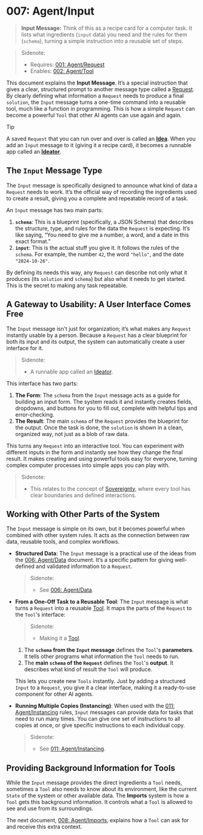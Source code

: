 # 007: Agent/Input

> **Input Message:** Think of this as a recipe card for a computer task. It lists what ingredients (`input` data) you need and the rules for them (`schema`), turning a simple instruction into a reusable set of steps.

> Sidenote:
> - Requires: [001: Agent/Request](./001_agent_request.md)
> - Enables: [002: Agent/Tool](./002_agent_tool.md)

This document explains the **Input Message**. It’s a special instruction that gives a clear, structured prompt to another message type called a [Request](./001_agent_request.md). By clearly defining what information a `Request` needs to produce a final `solution`, the `Input` message turns a one-time command into a reusable tool, much like a function in programming. This is how a simple `Request` can become a powerful `Tool` that other AI agents can use again and again.

> [!TIP]
> A saved `Request` that you can run over and over is called an **[Idea](./101_concept_idea.md)**. When you add an `Input` message to it (giving it a recipe card), it becomes a runnable app called an **[Ideator](./103_concept_ideator.md)**.

## The `Input` Message Type

The `Input` message is specifically designed to announce what kind of data a `Request` needs to work. It’s the official way of recording the ingredients used to create a result, giving you a complete and repeatable record of a task.

An `Input` message has two main parts:

1.  **`schema`**: This is a blueprint (specifically, a JSON Schema) that describes the structure, type, and rules for the data the `Request` is expecting. It’s like saying, “You need to give me a number, a word, and a date in this exact format.”
2.  **`input`**: This is the actual stuff you give it. It follows the rules of the `schema`. For example, the number `42`, the word `"hello"`, and the date `"2024-10-26"`.

By defining its needs this way, any `Request` can describe not only what it produces (its `solution` and `schema`) but also what it needs to get started. This is the secret to making any task repeatable.

## A Gateway to Usability: A User Interface Comes Free

The `Input` message isn't just for organization; it’s what makes any `Request` instantly usable by a person. Because a `Request` has a clear blueprint for both its input and its output, the system can automatically create a user interface for it.

> Sidenote:
> - A runnable app called an [Ideator](./103_concept_ideator.md).

This interface has two parts:

1.  **The Form**: The `schema` from the `Input` message acts as a guide for building an input form. The system reads it and instantly creates fields, dropdowns, and buttons for you to fill out, complete with helpful tips and error-checking.
2.  **The Result**: The main `schema` of the `Request` provides the blueprint for the output. Once the task is done, the `solution` is shown in a clean, organized way, not just as a blob of raw data.

This turns any `Request` into an interactive tool. You can experiment with different inputs in the form and instantly see how they change the final result. It makes creating and using powerful tools easy for everyone, turning complex computer processes into simple apps you can play with.

> Sidenote:
> - This relates to the concept of [Sovereignty](./102_concept_sovereignty.md), where every tool has clear boundaries and defined interactions.

## Working with Other Parts of the System

The `Input` message is simple on its own, but it becomes powerful when combined with other system rules. It acts as the connection between raw data, reusable tools, and complex workflows.

- **Structured Data**: The `Input` message is a practical use of the ideas from the [006: Agent/Data](./006_agent_data.md) document. It’s a specific pattern for giving well-defined and validated information to a `Request`.

  > Sidenote:
  > - See [006: Agent/Data](./006_agent_data.md).

- **From a One-Off Task to a Reusable Tool**: The `Input` message is what turns a `Request` into a reusable [Tool](./002_agent_tool.md). It maps the parts of the `Request` to the `Tool`'s interface:

  > Sidenote:
  > - Making it a [Tool](./002_agent_tool.md).
  1. The **`schema` from the `Input` message** defines the `Tool`'s **parameters**. It tells other programs what information the `Tool` needs to run.
  2. The **main `schema` of the `Request`** defines the `Tool`'s **output**. It describes what kind of result the `Tool` will produce.

  This lets you create new `Tools` instantly. Just by adding a structured `Input` to a `Request`, you give it a clear interface, making it a ready-to-use component for other AI agents.

- **Running Multiple Copies (Instancing)**: When used with the [011: Agent/Instancing](./011_agent_instancing.md) rules, `Input` messages can provide data for tasks that need to run many times. You can give one set of instructions to all copies at once, or give specific instructions to each individual copy.
  > Sidenote:
  > - See [011: Agent/Instancing](./011_agent_instancing.md).

## Providing Background Information for Tools

While the `Input` message provides the direct ingredients a `Tool` needs, sometimes a `Tool` also needs to know about its environment, like the current `State` of the system or other available data. The **Imports** system is how a `Tool` gets this background information. It controls what a `Tool` is allowed to see and use from its surroundings.

The next document, [008: Agent/Imports](./008_agent_imports.md), explains how a `Tool` can ask for and receive this extra context.
